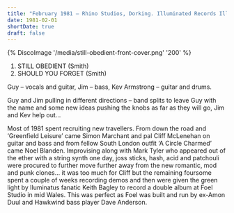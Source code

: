```yaml
---
title: "February 1981 – Rhino Studios, Dorking. Illuminated Records Ill 7"
date: 1981-02-01
shortDate: true
draft: false
---
```


{% DiscoImage '/media/still-obedient-front-cover.png' '200' %}

1. STILL OBEDIENT (Smith)
1. SHOULD YOU FORGET (Smith)

Guy – vocals and guitar, Jim – bass, Kev Armstrong – guitar and drums.

Guy and Jim pulling in different directions – band splits to leave Guy with the name and some new ideas pushing the knobs as far as they will go, Jim and Kev help out…

Most of 1981 spent recruiting new travellers. From down the road and ‘Greenfield Leisure’ came Simon Marchant and pal Cliff McLenehan on guitar and bass and from fellow South London outfit ‘A Circle Charmed’ came Noel Blanden. Improvising along with Mark Tyler who appeared out of the ether with a string synth one day, joss sticks, hash, acid and patchouli were procured to further move further away from the new romantic, mod and punk clones… it was too much for Cliff but the remaining foursome spent a couple of weeks recording demos and then were given the green light by Iluminatus fanatic Keith Bagley to record a double album at Foel Studio in mid Wales. This was perfect as Foel was built and run by ex-Amon Duul and Hawkwind bass player Dave Anderson.
